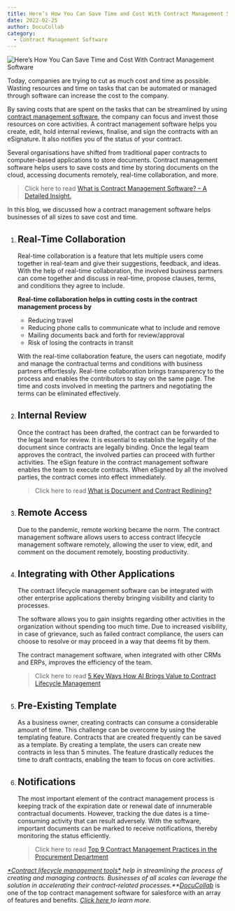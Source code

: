 ```yaml
---
title: Here’s How You Can Save Time and Cost With Contract Management Software
date: 2022-02-25
author: DocuCollab
category:
  - Contract Management Software
---
```


![Here’s How You Can Save Time and Cost With Contract Management Software](/img/blog/save-time-and-cost-with-contract-management-software-850x429.jpg)

Today, companies are trying to cut as much cost and time as possible. Wasting resources and time on tasks that can be automated or managed through software can increase the cost to the company.

By saving costs that are spent on the tasks that can be streamlined by using [contract management software](https://docucollab.com/contract-management-software/), the company can focus and invest those resources on core activities. A contract management software helps you create, edit, hold internal reviews, finalise, and sign the contracts with an eSignature. It also notifies you of the status of your contract.

Several organisations have shifted from traditional paper contracts to computer-based applications to store documents. Contract management software helps users to save costs and time by storing documents on the cloud, accessing documents remotely, real-time collaboration, and more.

> Click here to read [What is Contract Management Software? – A Detailed Insight.](https://docucollab.com/what-is-contract-management-software/)

In this blog, we discussed how a contract management software helps businesses of all sizes to save cost and time.

1. ## Real-Time Collaboration

   Real-time collaboration is a feature that lets multiple users come together in real-team and give their suggestions, feedback, and ideas. With the help of real-time collaboration, the involved business partners can come together and discuss in real-time, propose clauses, terms, and conditions they agree to include.

   **Real-time collaboration helps in cutting costs in the contract management process by**

   - Reducing travel
   - Reducing phone calls to communicate what to include and remove
   - Mailing documents back and forth for review/approval
   - Risk of losing the contracts in transit

   With the real-time collaboration feature, the users can negotiate, modify and manage the contractual terms and conditions with business partners effortlessly. Real-time collaboration brings transparency to the process and enables the contributors to stay on the same page. The time and costs involved in meeting the partners and negotiating the terms can be eliminated effectively.

2. ## Internal Review

   Once the contract has been drafted, the contract can be forwarded to the legal team for review. It is essential to establish the legality of the document since contracts are legally binding. Once the legal team approves the contract, the involved parties can proceed with further activities. The eSign feature in the contract management software enables the team to execute contracts. When eSigned by all the involved parties, the contract comes into effect immediately.

   > Click here to read [What is Document and Contract Redlining?](https://docucollab.com/what-is-document-and-contract-redlining/)

3. ## Remote Access

   Due to the pandemic, remote working became the norm. The contract management software allows users to access contract lifecycle management software remotely, allowing the user to view, edit, and comment on the document remotely, boosting productivity.

4. ## Integrating with Other Applications

   The contract lifecycle management software can be integrated with other enterprise applications thereby bringing visibility and clarity to processes.

   The software allows you to gain insights regarding other activities in the organization without spending too much time. Due to increased visibility, in case of grievance, such as failed contract compliance, the users can choose to resolve or may proceed in a way that deems fit by them.

   The contract management software, when integrated with other CRMs and ERPs, improves the efficiency of the team.

   > Click here to read [5 Key Ways How AI Brings Value to Contract Lifecycle Management](https://docucollab.com/5-key-ways-how-ai-brings-value-to-contract-lifecycle-management/)

5. ## Pre-Existing Template

   As a business owner, creating contracts can consume a considerable amount of time. This challenge can be overcome by using the templating feature. Contracts that are created frequently can be saved as a template. By creating a template, the users can create new contracts in less than 5 minutes. The feature drastically reduces the time to draft contracts, enabling the team to focus on core activities.

6. ## Notifications

   The most important element of the contract management process is keeping track of the expiration date or renewal date of innumerable contractual documents. However, tracking the due dates is a time-consuming activity that can result adversely. With the software, important documents can be marked to receive notifications, thereby monitoring the status efficiently.

   > Click here to read [Top 9 Contract Management Practices in the Procurement Department](https://docucollab.com/contract-management-practices-in-the-procurement-department/)

*[\*Contract lifecycle management tools\*](https://docucollab.com/contract-management-software/) help in streamlining the process of creating and managing contracts. Businesses of all scales can leverage the solution in accelerating their contract-related processes.**[DocuCollab](https://docucollab.com/)* is one of the top contract management software for salesforce with an array of features and benefits. [*Click here* ](https://docucollab.com/book-demo/)*to learn more*.
